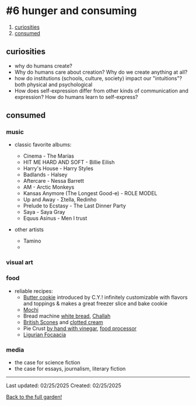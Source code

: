 # #6 hunger and consuming 

1. [curiosities](#curiosities)
2. [consumed](#consumed)

## curiosities
* why do humans create?
* Why do humans care about creation? Why do we create anything at all?
* how do institutions (schools, culture, society) impact our "intuitions"? both physical and psychological 
* How does self-expression differ from other kinds of communication and expression? How do humans learn to self-express?

## consumed 

### music 
* classic favorite albums: 
    * Cinema - The Marías
    * HIT ME HARD AND SOFT - Billie Eilish 
    * Harry's House - Harry Styles 
    * Badlands - Halsey
    * Aftercare - Nessa Barrett 
    * AM - Arctic Monkeys 
    * Kansas Anymore (The Longest Good-e) - ROLE MODEL 
    * Up and Away - Σtella, Redinho 
    * Prelude to Ecstasy - The Last Dinner Party
    * Saya - Saya Gray
    * Equus Asinus - Men I trust 

* other artists
    * Tamino
    * 
    
### visual art

### food 
* reliable recipes:
    * [Butter cookie](https://www.delish.com/cooking/recipe-ideas/a20138735/butter-cookies-recipe/) introduced by C.Y.! infinitely customizable with flavors and toppings & makes a great freezer slice and bake cookie
    * [Mochi](https://www.justonecookbook.com/daifuku/)
    * Bread machine [white bread](https://www.kingarthurbaking.com/recipes/bread-machine-bread-easy-as-can-be-recipe), [Challah](https://www.breadmachinediva.com/challah-bread-recipe-for-the-bread-machine/)
    * [British Scones](https://www.internationaldessertsblog.com/best-british-scones-currents/) and [clotted cream](https://www.cupcakeproject.com/clotted-cream-recipe-making-clotted/)
    * Pie Crust [by hand with vinegar](https://food52.com/recipes/24906-four-twenty-blackbirds-all-butter-crust), [food processor](https://natashaskitchen.com/easy-pie-crust-recipe/)
    * [Ligurian Focaacia](https://www.saltfatacidheat.com/fat/ligurian-focaccia)

### media
* the case for science fiction
* the case for essays, journalism, literary fiction

------------
Last updated: 02/25/2025
Created: 02/25/2025

[Back to the full garden!](./index.md)